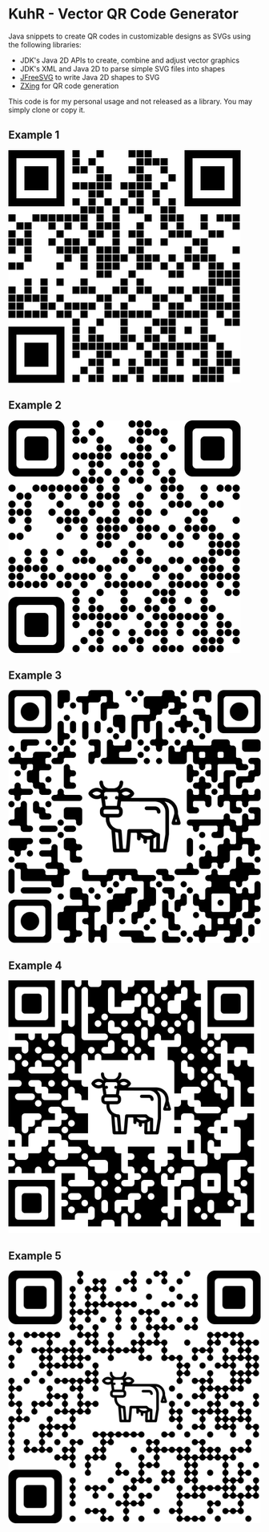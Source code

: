 # KuhR - Vector QR Code Generator

Java snippets to create QR codes in customizable designs as SVGs using the
following libraries:

* JDK's Java 2D APIs to create, combine and adjust vector graphics
* JDK's XML and Java 2D to parse simple SVG files into shapes
* [JFreeSVG](https://www.jfree.org/jfreesvg/) to write Java 2D shapes to SVG
* [ZXing](https://github.com/zxing/zxing) for QR code generation

This code is for my personal usage and not released as a library. You may simply
clone or copy it.


## Example 1

![Example 1](examples/qr1.svg)

## Example 2

![Example 2](examples/qr2.svg)

## Example 3

![Example 3](examples/qr3.svg)

## Example 4

![Example 4](examples/qr4.svg)

## Example 5

![Example 5](examples/qr5.svg)
